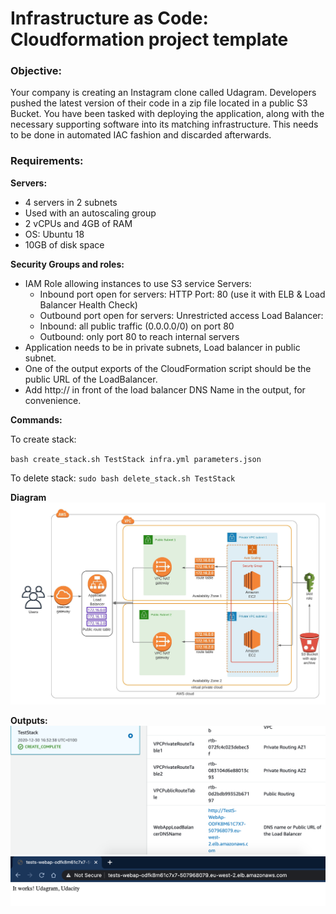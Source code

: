 # Infrastructure as Code: Cloudformation project template

### **Objective:**

Your company is creating an Instagram clone called Udagram. 
Developers pushed the latest version of their code in a zip file located in a public S3 Bucket.
You have been tasked with deploying the application, along with the necessary supporting software 
into its matching infrastructure. This needs to be done in automated IAC fashion and discarded afterwards.

### **Requirements:**

**Servers:**
* 4 servers in 2 subnets
* Used with an autoscaling group
* 2 vCPUs and 4GB of RAM
* OS: Ubuntu 18
* 10GB of disk space

**Security Groups and roles:**
* IAM Role allowing instances to use S3 service
Servers:
    * Inbound port open for servers: HTTP Port: 80 (use it with ELB & Load Balancer Health Check)
    * Outbound port open for servers: Unrestricted access
Load Balancer:
    * Inbound: all public traffic (0.0.0.0/0) on port 80
    * Outbound: only port 80 to reach internal servers
* Application needs to be in private subnets, Load balancer in public subnet.
* One of the output exports of the CloudFormation script should be the public URL of the LoadBalancer.
* Add http:// in front of the load balancer DNS Name in the output, for convenience.

**Commands:**

To create stack:

`bash create_stack.sh TestStack infra.yml parameters.json`


To delete stack:
`sudo bash delete_stack.sh TestStack`

**Diagram**
![Architecture diagram](./architecture-chart.jpeg)

**Outputs:**
![output 1](./output1.png)
![output 2](./output2.png)

